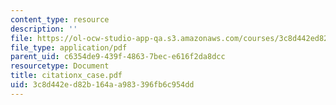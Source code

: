 ```yaml
---
content_type: resource
description: ''
file: https://ol-ocw-studio-app-qa.s3.amazonaws.com/courses/3c8d442ed82b164aa983396fb6c954dd_citationx_case.pdf
file_type: application/pdf
parent_uid: c6354de9-439f-4863-7bec-e616f2da8dcc
resourcetype: Document
title: citationx_case.pdf
uid: 3c8d442e-d82b-164a-a983-396fb6c954dd
---
```

